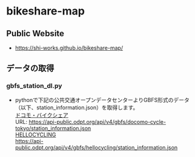 # bikeshare-map
## Public Website
- https://shi-works.github.io/bikeshare-map/
## データの取得
### gbfs_station_dl.py
- pythonで下記の公共交通オープンデータセンターよりGBFS形式のデータ（以下、station_information.json）を取得します。  
[ドコモ・バイクシェア](https://ckan.odpt.org/dataset/c_bikeshare_gbfs-d-bikeshare/resource/f114f7d1-11c8-4f03-98e1-2a6d2fd53e2e)  
URL: https://api-public.odpt.org/api/v4/gbfs/docomo-cycle-tokyo/station_information.json  
[HELLOCYCLING](https://ckan.odpt.org/dataset/c_bikeshare_gbfs-openstreet/resource/d45e9650-b243-4f5a-bda6-c2b0cb61e8a3)  
https://api-public.odpt.org/api/v4/gbfs/hellocycling/station_information.json  
